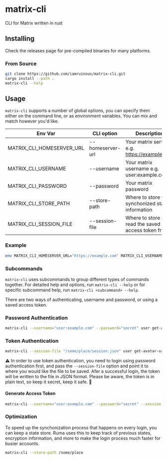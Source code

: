 # matrix-cli
CLI for Matrix written in rust

## Installing

Check the releases page for pre-compiled binaries for many platforms.

### From Source

```sh
git clone https://github.com/iamruinous/matrix-cli.git
cargo install --path .
matrix-cli --help
```

## Usage

`matrix-cli` supports a number of global options, you can specify them either on the command line, or as environment variables.  You can mix and match however you'd like.

| Env Var | CLI option | Description |
|---------|------------|-------------|
| MATRIX_CLI_HOMESERVER_URL | --homeserver-url | Your matrix server e.g. https://example.com |
| MATRIX_CLI_USERNAME | --username | Your matrix username e.g. user:example.com |
| MATRIX_CLI_PASSWORD | --password | Your matrix password |
| MATRIX_CLI_STORE_PATH | --store-path | Where to store the synchonized state information |
| MATRIX_CLI_SESSION_FILE | --session-file | Where to store or read the saved access token from |

### Example 

```sh
env MATRIX_CLI_HOMESERVER_URL="https://example.com" MATRIX_CLI_USERNAME="user:example.com" MATRIX_CLI_PASSWORD="secret" matrix-cli --session-file "/some/place/session.json" rooms joined-rooms
```

### Subcommands

`matrix-cli` uses subcommands to group different types of commands together. For detailed help and options, run `matrix-cli --help` or for specific subcommand help, run `matrix-cli <subcommand> --help`.

There are two ways of authenticating, username and password, or using a saved access token.

### Password Authentication
```sh
matrix-cli --username="user:example.com" --password="secret" user get-avatar-url
```

### Token Authentication
```sh
matrix-cli --session-file "/some/place/session.json" user get-avatar-url
```

⚠️ In order to use token authentication, you need to login using password authentication first, and pass the `--session-file` option and point it to where you would like the file to be saved. Afer a successful login, the token will be written to the file in JSON format. Please be aware, the token is in plain text, so keep it secret, keep it safe. 🧙

#### Generate Access Token

```sh
matrix-cli --username="user:example.com" --password="secret" --session-file="/some/place/session.json" user get-avatar-url
```

### Optimization

To speed up the synchonization process that happens on every login, you can keep a state store. Ruma uses this to keep track of previous states, encryption information, and more to make the login process much faster for busier accounts. 


```sh
matrix-cli --store-path /some/place
```
